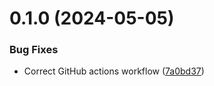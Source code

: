 # 0.1.0 (2024-05-05)


### Bug Fixes

* Correct GitHub actions workflow ([7a0bd37](https://github.com/data-tangles/shell-config/commit/7a0bd37a5bbab3e63aabecde25fd6d5736e8878c))



